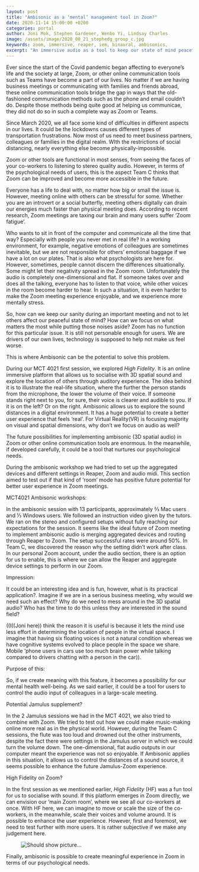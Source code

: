 ```yaml
---
layout: post
title: "Ambisonic as a ‘mental’ management tool in Zoom?"
date: 2020-11-14 15:00:00 +0200
categories: portal
author: Joni Mok, Stephen Gardener, Wenbo Yi, Lindsay Charles
image: /assets/image/2020_08_21_stephedg_group_c.jpg
keywords: zoom, immersive, reaper, iem, binaural, ambisonics,
excerpt: "An immersive audio as a tool to keep our state of mind peaceful."
---
```


Ever since the start of the Covid pandemic began affecting  to everyone’s life and the society at large, Zoom, or other online communication tools such as Teams have become a part of our lives. No matter if we are having business meetings or communicating with families and friends abroad, these online communication tools bridge the gap in ways that the old-fashioned communication methods such as the phone and email couldn’t do. Despite those methods being quite good at helping us communicae, they did not do so in such a complete way as Zoom or Teams.

Since March 2020, we all face some kind of difficulties in different aspects in our lives. It could be the lockdowns causes different types of transportation frustrations. Now most of us need to meet business partners, colleagues or families in the digital realm. WIth the restrictions of social distancing, nearly everything else become physically-impossible.



Zoom or other tools are functional in most senses, from seeing the faces of your co-workers to listening to stereo quality audio. However, in terms of the psychological needs of users, this is the aspect Team C thinks  that Zoom can be improved and become more accessible in the future.


Everyone has a life to deal with, no matter how big or small the issue is. However, meeting online with others can be stressful for some. Whether you are an introvert or a social butterfly, meeting others digitally can drain our energies much faster than physical meeting does. According to recent research, Zoom meetings are taxing our brain and many users suffer ‘Zoom fatigue’.


Who wants to sit in front of the computer and communicate all the time that way? Especially with people you never met in real life? In a working environment, for example, negative emotions of colleagues are sometimes inevitable, but we are not responsible for others’ emotional baggage if we have a lot on our plates. That is also what psychologists are here for. However, sometimes, people cannot discern the differences situationally. Some might let their negativity spread in the Zoom room. Unfortunately the audio is completely one-dimensional and flat. If someone takes over and does all the talking, everyone has to listen to that voice, while other voices in the room become harder to hear. In such a situation, it is even harder to make the Zoom meeting experience enjoyable, and we experience more mentally stress.


So, how can we keep our sanity during an important meeting and not to let others affect our peaceful state of mind? How can we focus on what matters the most while putting those noises aside? Zoom has no function for this particular issue. It is still not personable enough for users. We are drivers of our own lives, technology is supposed to help not make us feel worse.

This is where Ambisonic can be the potential to solve this problem.


During our MCT 4021 first session, we explored *High Fidelity*. It is an online immersive platform that allows us to socialise with 3D spatial sound and explore the location of others through auditory experience. The idea behind it is to illustrate the real-life situation, where the further the person stands from the microphone, the lower the volume of their voice. If someone stands right next to you, for sure, their voice is clearer and audible to you. If it is on the left? Or on the right. Ambisonic allows us to explore the sound distances in a digital environment. It has a huge potential to create a better user experience that feels ‘real’. For Virtual Reality(VR) is focusing majority on visual and spatial dimensions, why don’t we focus on audio as well?


The future possibilities for implementing ambisonic (3D spatial audio) in Zoom or other online communication tools are enormous. In the meanwhile, if developed carefully, it could be a tool that nurtures our psychological needs.


During the ambisonic workshop we had tried to set up the aggregated devices and different settings in Reaper, Zoom and audio midi. This section aimed to test out if that kind of ‘room’ mode has positive future potential for better user experience in Zoom meetings.

MCT4021 Ambisonic workshops:


In the ambisonic session with 13 participants, approximately  ⅔ Mac users and ⅓ Windows users. We followed an instruction video given by the tutors. We ran on the stereo and configured setups without fully reaching our expectations for the session. It seems like the ideal future of Zoom meeting to implement ambisonic audio is merging aggregated devices and routing through Reaper to Zoom. The setup successful rates were around 50%. In Team C, we discovered the reason why the setting didn’t work after class. In our personal Zoom account, under the audio section, there is an option for us to enable, this is where we can allow the Reaper and aggregate device settings to perform in our Zoom.


Impression:


It could be an interesting idea and is fun, however, what is its practical application?. Imagine if we are in a serious business meeting, why would we need such an effect? Why do we need to mess around in the 3D spatial audio? Who has the time to do this unless they are interested in the sound field?

((I((Joni here)) think the reason it is useful is because it lets the mind use less effort in determining the location of people in the virtual space. I imagine that having six floating voices is not a natural condition whereas we have cognitive systems evolved to place people in the space we share. Mobile ‘phone users in cars use too much brain power while talking compared to drivers chatting with a person in the car)).


Purpose of this:


So, if we create meaning with this feature, it becomes a possibility for our mental health well-being. As we said earlier, it could be a tool for users to control the audio input of colleagues in a large-scale meeting.


Potential Jamulus supplement?


In the 2 Jamulus sessions we had in the MCT 4021, we also tried to combine with Zoom. We tried to test out how we could make music-making online more real as in the physical world. However, during the Team C sessions, the flute was too loud and drowned out the other instruments, despite the fact there were settings in the Jamulus server in which we could turn the volume down. The one-dimensional, flat audio outputs in our computer meant the experience was not so enjoyable. If Ambisonic applies in this situation, it allows us to control the distances of a sound source, it seems possible to enhance the future Jamulus-Zoom experience.


High Fidelity on Zoom?


In the first session as we mentioned earlier, *High Fidelity* (HF) was a fun tool for us to socialise with sound. If this platform emerges in Zoom directly, we can envision our ‘main Zoom room’, where we see all our co-workers at once. With HF here, we can imagine to move or scale the size of the co-workers, in the meanwhile, scale their voices and volume around. It is possible to enhance the user experience. However, first and foremost, we need to test further with more users. It is rather subjective if we make any judgement here.

<figure style="float: auto">
   <img src="/assets/image/2020_11_16_joni_ambisonic_zoom.gif" alt="Should show picture..." title="" width="auto"/> <figcaption></figcaption>
</figure>



Finally, ambisonic is possible to create meaningful experience in Zoom in terms of our psychological needs.
